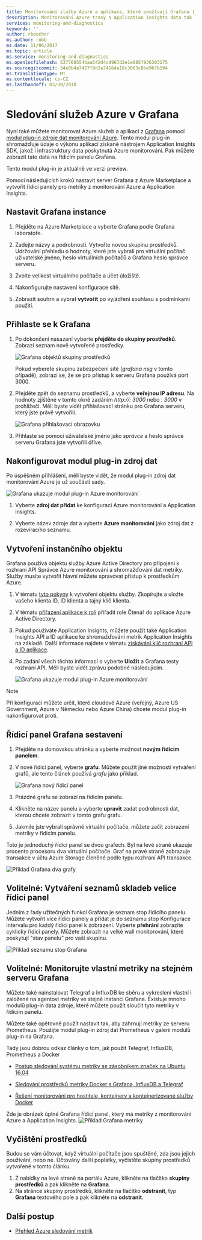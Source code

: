 ```yaml
---
title: Monitorování služby Azure a aplikace, které používají Grafana | Microsoft Docs
description: Monitorování Azure trasy a Application Insights data tak lze zobrazit v Grafana.
services: monitoring-and-diagnostics
keywords: ''
author: rboucher
ms.author: robb
ms.date: 11/06/2017
ms.topic: article
ms.service: monitoring-and-diagnostics
ms.openlocfilehash: 537760554baa542d4cd967d2e1e885f936303175
ms.sourcegitcommit: 34e0b4a7427f9d2a74164a18c3063c8be967b194
ms.translationtype: MT
ms.contentlocale: cs-CZ
ms.lasthandoff: 03/30/2018
---
```

# <a name="monitor-your-azure-services-in-grafana"></a>Sledování služeb Azure v Grafana
Nyní také můžete monitorovat Azure služeb a aplikací z [Grafana](https://grafana.com/) pomocí [modul plug-in zdroje dat monitorování Azure](https://grafana.com/plugins/grafana-azure-monitor-datasource). Tento modul plug-in shromažďuje údaje o výkonu aplikací získané nástrojem Application Insights SDK, jakož i infrastruktury data poskytnutá Azure monitorování. Pak můžete zobrazit tato data na řídicím panelu Grafana.

Tento modul plug-in je aktuálně ve verzi preview.

Pomocí následujících kroků nastavit server Grafana z Azure Marketplace a vytvořit řídicí panely pro metriky z monitorování Azure a Application Insights.

## <a name="set-up-a-grafana-instance"></a>Nastavit Grafana instance
1. Přejděte na Azure Marketplace a vyberte Grafana podle Grafana laboratoře.

2. Zadejte názvy a podrobnosti. Vytvořte novou skupinu prostředků. Udržování přehledu o hodnoty, které jste vybrali pro virtuální počítač uživatelské jméno, heslo virtuálních počítačů a Grafana heslo správce serveru.  

3. Zvolte velikost virtuálního počítače a účet úložiště.

4. Nakonfigurujte nastavení konfigurace sítě.

5. Zobrazit souhrn a vybrat **vytvořit** po vyjádření souhlasu s podmínkami použití.

## <a name="log-in-to-grafana"></a>Přihlaste se k Grafana
1. Po dokončení nasazení vyberte **přejděte do skupiny prostředků**. Zobrazí seznam nově vytvořené prostředky.

    ![Grafana objektů skupiny prostředků](.\media\monitor-how-to-grafana\grafana1.png)

    Pokud vyberete skupinu zabezpečení sítě (*grafana nsg* v tomto případě), zobrazí se, že se pro přístup k serveru Grafana používá port 3000.

2. Přejděte zpět do seznamu prostředků, a vyberte **veřejnou IP adresu**. Na hodnoty zjištěné v tomto okně zadáním *http://<IP address>: 3000* nebo  *<DNSName>: 3000* v prohlížeči. Měli byste vidět přihlašovací stránku pro Grafana serveru, který jste právě vytvořili.

    ![Grafana přihlašovací obrazovku](.\media\monitor-how-to-grafana\grafana2.png)

3. Přihlaste se pomocí uživatelské jméno jako *správce* a heslo správce serveru Grafana jste vytvořili dříve.

## <a name="configure-data-source-plugin"></a>Nakonfigurovat modul plug-in zdroj dat

Po úspěšném přihlášení, měli byste vidět, že modul plug-in zdroj dat monitorování Azure je už součástí sady.

![Grafana ukazuje modul plug-in Azure monitorování](.\media\monitor-how-to-grafana\grafana3.png)

1. Vyberte **zdroj dat přidat** ke konfiguraci Azure monitorování a Application Insights.

2. Vyberte název zdroje dat a vyberte **Azure monitorování** jako zdroj dat z rozevíracího seznamu.


## <a name="create-a-service-principal"></a>Vytvoření instančního objektu

Grafana používá objektu služby Azure Active Directory pro připojení k rozhraní API Správce Azure monitorování a shromažďování dat metriky. Služby musíte vytvořit hlavní můžete spravovat přístup k prostředkům Azure.

1. V tématu [tyto pokyny](../azure-resource-manager/resource-group-create-service-principal-portal.md) k vytvoření objektu služby. Zkopírujte a uložte vašeho klienta ID, ID klienta a tajný klíč klienta.

2. V tématu [přiřazení aplikace k roli](https://docs.microsoft.com/azure/azure-resource-manager/resource-group-create-service-principal-portal#assign-application-to-role) přiřadit role Čtenář do aplikace Azure Active Directory.     

3. Pokud používáte Application Insights, můžete použít také Application Insights API a ID aplikace ke shromažďování metrik Application Insights na základě. Další informace najdete v tématu [získávání klíč rozhraní API a ID aplikace](https://dev.applicationinsights.io/documentation/Authorization/API-key-and-App-ID).

4. Po zadání všech těchto informací o vyberte **Uložit** a Grafana testy rozhraní API. Měli byste vidět zprávu podobné následujícím.  

    ![Grafana ukazuje modul plug-in Azure monitorování](.\media\monitor-how-to-grafana\grafana4-1.png)

> [!NOTE]
> Při konfiguraci můžete určit, které cloudové Azure (veřejný, Azure US Government, Azure v Německu nebo Azure China) chcete modul plug-in nakonfigurovat proti.
>
>

## <a name="build-a-grafana-dashboard"></a>Řídicí panel Grafana sestavení

1. Přejděte na domovskou stránku a vyberte možnost **novým řídicím panelem**.

2. V nové řídicí panel, vyberte **grafu**. Můžete použít jiné možnosti vytváření grafů, ale tento článek používá *grafu* jako příklad.

    ![Grafana nový řídicí panel](.\media\monitor-how-to-grafana\grafana5.png)

3. Prázdné grafu se zobrazí na řídicím panelu.

4. Klikněte na název panelu a vyberte **upravit** zadat podrobnosti dat, kterou chcete zobrazit v tomto grafu grafu.

5. Jakmile jste vybrali správné virtuální počítače, můžete začít zobrazení metriky v řídicím panelu.

Toto je jednoduchý řídicí panel se dvou grafech. Byl na levé straně ukazuje procento procesoru dva virtuální počítače. Graf na pravé straně zobrazuje transakce v účtu Azure Storage členěné podle typu rozhraní API transakce.

![Příklad Grafana dva grafy](.\media\monitor-how-to-grafana\grafana6.png)


## <a name="optional-create-dashboard-playlists"></a>Volitelné: Vytváření seznamů skladeb velice řídicí panel

Jedním z řady užitečných funkcí Grafana je seznam stop řídicího panelu. Můžete vytvořit více řídicí panely a přidat je do seznamu stop Konfigurace intervalu pro každý řídicí panel k zobrazení. Vyberte **přehrání** zobrazíte cyklicky řídicí panely. Můžete zobrazit na velké wall monitorování, které poskytují "stav panelu" pro vaší skupinu.

![Příklad seznamu stop Grafana](.\media\monitor-how-to-grafana\grafana7.png)


## <a name="optional-monitor-your-custom-metrics-in-the-same-grafana-server"></a>Volitelné: Monitorujte vlastní metriky na stejném serveru Grafana

Můžete také nainstalovat Telegraf a InfluxDB ke sběru a vykreslení vlastní i založené na agentovi metriky ve stejné instanci Grafana. Existuje mnoho modulů plug-in data zdroje, které můžete použít sloučit tyto metriky v řídicím panelu.

Můžete také opětovně použít nastavit tak, aby zahrnují metriky ze serveru Prometheus. Použijte modul plug-in zdroj dat Prometheus v galerii modulů plug-in na Grafana.

Tady jsou dobrou odkaz články o tom, jak použít Telegraf, InfluxDB, Prometheus a Docker
 - [Postup sledování systému metriky se zásobníkem značek na Ubuntu 16.04](https://www.digitalocean.com/community/tutorials/how-to-monitor-system-metrics-with-the-tick-stack-on-ubuntu-16-04)

 - [Sledování prostředků metriky Docker s Grafana, InfluxDB a Telegraf](https://blog.vpetkov.net/2016/08/04/monitor-docker-resource-metrics-with-grafana-influxdb-and-telegraf/)

 - [Řešení monitorování pro hostitele, kontejnery a kontejnerizované služby Docker](https://stefanprodan.com/2016/a-monitoring-solution-for-docker-hosts-containers-and-containerized-services/)

Zde je obrázek úplné Grafana řídicí panel, který má metriky z monitorování Azure a Application Insights.
![Příklad Grafana metriky](.\media\monitor-how-to-grafana\grafana8.png)


## <a name="clean-up-resources"></a>Vyčištění prostředků

Budou se vám účtovat, když virtuální počítače jsou spuštěné, zda jsou jejich používání, nebo ne. Účtovány další poplatky, vyčistěte skupiny prostředků vytvořené v tomto článku.

1. Z nabídky na levé straně na portálu Azure, klikněte na tlačítko **skupiny prostředků** a pak klikněte na **Grafana**.
2. Na stránce skupiny prostředků, klikněte na tlačítko **odstranit**, typ **Grafana** textového pole a pak klikněte na **odstranit**.

## <a name="next-steps"></a>Další postup
* [Přehled Azure sledování metrik](monitoring-overview-metrics.md)
